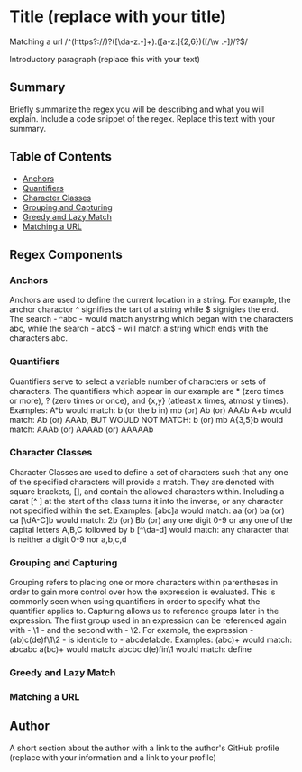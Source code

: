 

# Title (replace with your title)
Matching a url
/^(https?:\/\/)?([\da-z\.-]+)\.([a-z\.]{2,6})([\/\w \.-]*)*\/?$/


Introductory paragraph (replace this with your text)

## Summary

Briefly summarize the regex you will be describing and what you will explain. Include a code snippet of the regex. Replace this text with your summary.

## Table of Contents

- [Anchors](#anchors)
- [Quantifiers](#quantifiers)
- [Character Classes](#character-classes)
- [Grouping and Capturing](#grouping-and-capturing)
- [Greedy and Lazy Match](#greedy-and-lazy-match)
- [Matching a URL](#matching-a-url)

## Regex Components

### Anchors
Anchors are used to define the current location in a string. For example, the anchor charactor ^ signifies the tart of a string while $ signigies the end. The search - ^abc - would match anystring which began with the characters abc, while the search - abc$ - will match a string which ends with the characters abc.
### Quantifiers
Quantifiers serve to select a variable number of characters or sets of characters. The quantifiers which appear in our example are * (zero times or more), ? (zero times or once), and {x,y} (atleast x times, atmost y times).
Examples: A*b would match: b (or the b in) mb (or) Ab (or) AAAb
          A+b would match: Ab (or) AAAb, BUT WOULD NOT MATCH: b (or) mb
          A{3,5}b would match: AAAb (or) AAAAb (or) AAAAAb

### Character Classes
Character Classes are used to define a set of characters such that any one of the specified characters will provide a match. They are denoted with square brackets, [], and contain the allowed characters within. Including a carat [^ ] at the start of the class turns it into the inverse, or any character not specified within the set.
Examples: [abc]a would match: aa (or) ba (or) ca
          [\dA-C]b would match: 2b (or) Bb (or) any one digit 0-9 or any one of the capital letters A,B,C followed by b
          [^\da-d] would match: any character that is neither a digit 0-9 nor a,b,c,d
### Grouping and Capturing
Grouping refers to placing one or more characters within parentheses in order to gain more control over how the expression is evaluated. This is commonly seen when using quantifiers in order to specify what the quantifier applies to. Capturing allows us to reference groups later in the expression. The first group used in an expression can be referenced again with - \1 - and the second with - \2. For example, the expression - 
(ab)c(de)f\1\2 - is identicle to - abcdefabde.
Examples: (abc)+ would match: abcabc
          a(bc)+ would match: abcbc
          d(e)fin\1 would match: define

### Greedy and Lazy Match


### Matching a URL


## Author

A short section about the author with a link to the author's GitHub profile (replace with your information and a link to your profile)